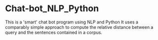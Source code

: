 # Chat-bot_NLP_Python
This is a 'smart' chat bot program using NLP and Python
It uses a comparably simple approach to compute the relative distance between a query and the sentences contained in a corpus.
